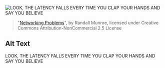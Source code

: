 ![LOOK, THE LATENCY FALLS EVERY TIME YOU CLAP YOUR HANDS AND SAY YOU BELIEVE](https://imgs.xkcd.com/comics/networking_problems.png)
> "[Networking Problems](https://xkcd.com/2259/)", by Randall Munroe, licensed under Creative Commons Attribution-NonCommercial 2.5 License

## Alt Text
LOOK, THE LATENCY FALLS EVERY TIME YOU CLAP YOUR HANDS AND SAY YOU BELIEVE
